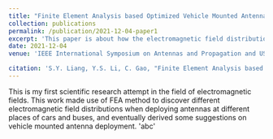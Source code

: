 ```yaml
---
title: "Finite Element Analysis based Optimized Vehicle Mounted Antenna Deployment"
collection: publications
permalink: /publication/2021-12-04-paper1
excerpt: 'This paper is about how the electromagnetic field distribution is affected by different antenna deployment positions of the vehicle.'
date: 2021-12-04
venue: 'IEEE International Symposium on Antennas and Propagation and USNC-URSI Radio Science Meeting (APS/URSI)'

citation: 'S.Y. Liang, Y.S. Li, C. Gao, "Finite Element Analysis based Optimized Vehicle Mounted Antenna Deployment." 2021 IEEE International Symposium on Antennas and Propagation and USNC-URSI Radio Science Meeting (APS/URSI), IEEE, 2021.'
---
```


This is my first scientific research attempt in the field of electromagnetic fields. This work made use of FEA method to discover different electromagnetic field distributions when deploying antennas at different places of cars and buses, and eventually derived some suggestions on vehicle mounted antenna deployment. 'abc'
